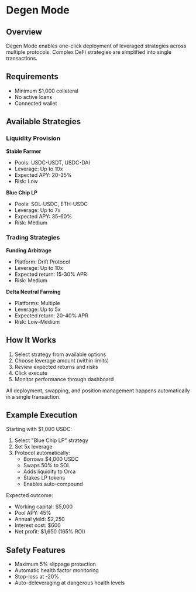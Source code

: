 # Degen Mode

## Overview

Degen Mode enables one-click deployment of leveraged strategies across multiple protocols. Complex DeFi strategies are simplified into single transactions.

## Requirements

- Minimum $1,000 collateral
- No active loans
- Connected wallet

## Available Strategies

### Liquidity Provision

**Stable Farmer**
- Pools: USDC-USDT, USDC-DAI
- Leverage: Up to 10x
- Expected APY: 20-35%
- Risk: Low

**Blue Chip LP**
- Pools: SOL-USDC, ETH-USDC  
- Leverage: Up to 7x
- Expected APY: 35-60%
- Risk: Medium

### Trading Strategies

**Funding Arbitrage**
- Platform: Drift Protocol
- Leverage: Up to 10x
- Expected return: 15-30% APR
- Risk: Medium

**Delta Neutral Farming**
- Platforms: Multiple
- Leverage: Up to 5x
- Expected return: 20-40% APR
- Risk: Low-Medium

## How It Works

1. Select strategy from available options
2. Choose leverage amount (within limits)
3. Review expected returns and risks
4. Click execute
5. Monitor performance through dashboard

All deployment, swapping, and position management happens automatically in a single transaction.

## Example Execution

Starting with $1,000 USDC:
1. Select "Blue Chip LP" strategy
2. Set 5x leverage
3. Protocol automatically:
   - Borrows $4,000 USDC
   - Swaps 50% to SOL
   - Adds liquidity to Orca
   - Stakes LP tokens
   - Enables auto-compound

Expected outcome:
- Working capital: $5,000
- Pool APY: 45%
- Annual yield: $2,250
- Interest cost: $600
- Net profit: $1,650 (165% ROI)

## Safety Features

- Maximum 5% slippage protection
- Automatic health factor monitoring
- Stop-loss at -20%
- Auto-deleveraging at dangerous health levels